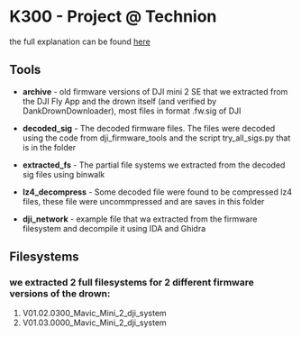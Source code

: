 K300 - Project @ Technion
=========================

the full explanation can be found [here](https://docs.google.com/document/d/14yEqCgKzK6DrhgCtsx-wKX_Gb5EzpgmTwulb9E31gGk/edit?usp=sharing)

## Tools

- **archive** - old firmware versions of DJI mini 2 SE that we extracted from the DJI Fly App and the drown itself (and verified by DankDrownDownloader), most files in format .fw.sig of DJI

- **decoded_sig** - The decoded firmware files. The files were decoded using the code from dji_firmware_tools and the script try_all_sigs.py that is in the folder

- **extracted_fs** - The partial file systems we extracted from the decoded sig files using binwalk

- **lz4_decompress** - Some decoded file were found to be compressed lz4 files, these file were uncommpressed and are saves in this folder

- **dji_network** - example file that wa extracted from the firmware filesystem and decompile it using IDA and Ghidra

## Filesystems
### we extracted 2 full filesystems for 2 different firmware versions of the drown:
1. V01.02.0300_Mavic_Mini_2_dji_system
2. V01.03.0000_Mavic_Mini_2_dji_system

